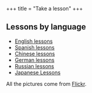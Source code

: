 +++
title = "Take a lesson"
+++

## Lessons by language

  - [English lessons](/en/English_lessons)
  - [Spanish lessons](/en/Spanish_lessons)
  - [Chinese lessons](/en/Chinese_lessons)
  - [German lessons](/en/German_lessons)
  - [Russian lessons](/en/Russian_lessons)
  - [Japanese Lessons](/en/Japanese_Lessons)

All the pictures come from
[Flickr](http://www.flickr.com/creativecommons/).
